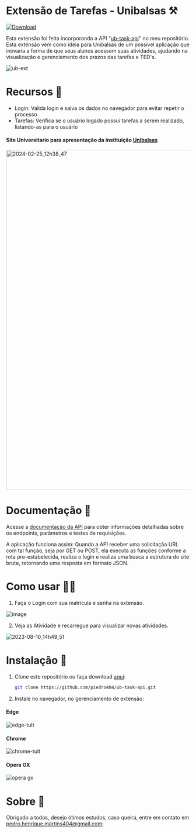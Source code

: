 # Extensão de Tarefas - Unibalsas ⚒️

[![Download](https://img.shields.io/badge/Download-Latest%20Version-blue)](https://www.mediafire.com/file/lyddaghfd0ofdz5/ub-task-extension.rar/file)

Esta extensão foi feita incorporando a API "[ub-task-api](https://github.com/piedro404/ub-task-api/tree/main)" no meu repositório. Esta extensão vem como ideia para Unibalsas de um possível aplicação que inovaria a forma de que seus alunos acessem suas atividades, ajudando na visualização e gerenciamento dos prazos das tarefas e TED's.

![ub-ext](https://github.com/piedro404/ub-task-extension/assets/88720549/644ad8d4-c6ad-4a84-91ce-5306317baa10)

# Recursos 🔨
- Login: Valida login e salva os dados no navegador para evitar repetir o processo
- Tarefas: Verifica se o usuário logado possui tarefas a serem realizado, listando-as para o usuário

#### Site Universitario para apresentação da instituição [Unibalsas](https://www.unibalsas.edu.br/)
<img width="930" alt="2024-02-25_12h38_47" src="https://github.com/piedro404/ub-task-extension/assets/88720549/883d0670-c444-41ad-a669-3a5057e6ca00">

# Documentação 📃

Acesse a [documentação da API](https://ub-task-api.vercel.app/docs) para obter informações detalhadas sobre os endpoints, parâmetros e testes de requisições.

A aplicação funciona assim:
Quando a API receber uma solicitação URL com tal função, seja por GET ou POST, ela executa as funções conforme a rota pre-estabelecida, realiza o login e realiza uma busca a estrutura do site bruta, retornando uma resposta em formato JSON. 


# Como usar 💁‍♀️
1. Faça o Login com sua matrícula e senha na extensão.
   
![image](https://github.com/piedro404/ub-task-extension/assets/88720549/63b2a7ed-5588-4d6d-9416-59aaa53b6360)

2. Veja as Atividade e recarregue para visualizar novas atividades.

![2023-08-10_14h49_51](https://github.com/piedro404/ub-task-extension/assets/88720549/819f1573-233f-48ca-98dd-7e76f4a12118)

# Instalação 📱

1. Clone este repositório ou faça download [aqui](https://www.mediafire.com/file/0gfvek918sw1gra/ub-task-extension.rar/file):
   
   ```bash
   git clone https://github.com/piedro404/ub-task-api.git
   ```
2. Instale no navegador, no gerenciamento de extensão:

#### Edge

![edge-tult](https://github.com/piedro404/ub-task-extension/assets/88720549/91409121-03f3-4253-9612-f358b02f5890)

#### Chrome

![chrome-tult](https://github.com/piedro404/ub-task-extension/assets/88720549/97ee79f1-7b8f-41ae-ac3e-fb1925ea22d8)

#### Opera GX

![opera gx](https://github.com/piedro404/ub-task-extension/assets/88720549/6466afa5-c6ec-4d58-9161-51a58f62c9ab)

# Sobre 📒
Obrigado a todos, desejo ótimos estudos, caso queira, entre em contato em pedro.henrique.martins404@gmail.com;

